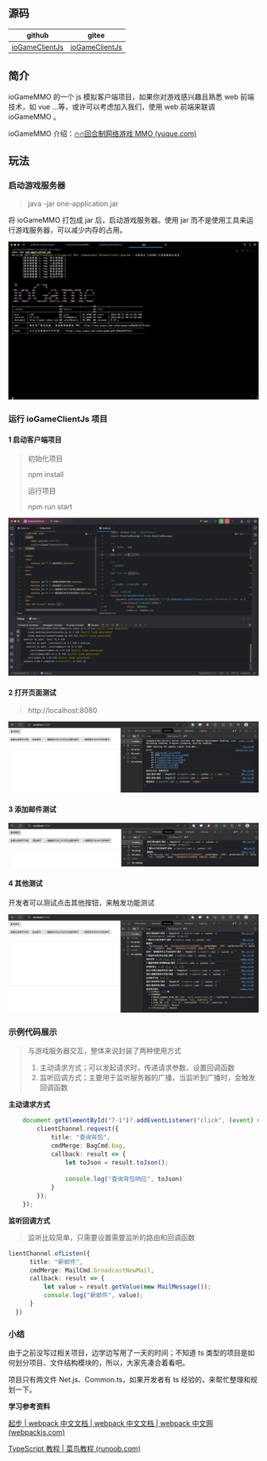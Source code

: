 ## 源码

| github                                                       | gitee                                                         |
| ------------------------------------------------------------ | ------------------------------------------------------------ |
| [ioGameClientJs](https://github.com/iohao/ioGameClientJs) | [ioGameClientJs](https://gitee.com/iohao/ioGameClientJs) |



## 简介

ioGameMMO 的一个 js 模拟客户端项目，如果你对游戏感兴趣且熟悉 web 前端技术，如 vue ...等，或许可以考虑加入我们，使用 web 前端来联调 ioGameMMO 。



ioGameMMO 介绍：[🔥🔥回合制网络游戏 MMO (yuque.com)](https://www.yuque.com/iohao/game/sw08q89x3x7kiuhx)




## 玩法

### 启动游戏服务器

> java -jar one-application.jar



将 ioGameMMO 打包成 jar 后，启动游戏服务器。使用 jar 而不是使用工具来运行游戏服务器，可以减少内存的占用。

![](./doc/ioGameMMO.png)



### 运行 ioGameClientJs 项目

#### 1 启动客户端项目



> 初始化项目
>
> npm install
>
> 
>
> 运行项目
>
> npm run start



![](./doc/ioGameClientJs-1.png)



#### 2 打开页面测试

> http://localhost:8080

![](./doc/ioGameClientJs-2.png)



#### 3 添加邮件测试

![](./doc/ioGameClientJs-3.png)



#### 4 其他测试

开发者可以测试点击其他按钮，来触发功能测试

![](./doc/ioGameClientJs-4.png)



### 示例代码展示

> 与游戏服务器交互，整体来说封装了两种使用方式
>
> 1. 主动请求方式；可以发起请求时，传递请求参数、设置回调函数
> 2. 监听回调方式；主要用于监听服务器的广播，当监听到广播时，会触发回调函数



**主动请求方式**

```ts
    document.getElementById("7-1")?.addEventListener("click", (event) => {
        clientChannel.request({
            title: "查询背包",
            cmdMerge: BagCmd.bag,
            callback: result => {
                let toJson = result.toJson();

                console.log("查询背包响应", toJson)
            }
        });
    });
```



**监听回调方式**

> 监听比较简单，只需要设置需要监听的路由和回调函数

```ts
lientChannel.ofListen({
      title: "新邮件",
      cmdMerge: MailCmd.broadcastNewMail,
      callback: result => {
          let value = result.getValue(new MailMessage());
          console.log("新邮件", value);
      }
  })
```



### 小结

由于之前没写过相关项目，边学边写用了一天的时间；不知道 ts 类型的项目是如何划分项目、文件结构模块的，所以，大家先凑合着看吧。



项目只有两文件 Net.js、Common.ts，如果开发者有 ts 经验的，来帮忙整理和规划一下。



**学习参考资料**

[起步 | webpack 中文文档 | webpack 中文文档 | webpack 中文网 (webpackjs.com)](https://www.webpackjs.com/guides/getting-started/#basic-setup)



[TypeScript 教程 | 菜鸟教程 (runoob.com)](https://www.runoob.com/typescript/ts-tutorial.html)
